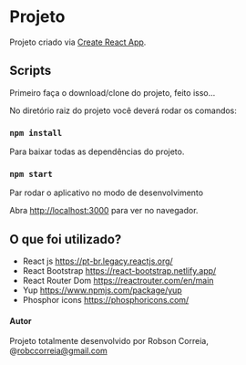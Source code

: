 # Projeto

Projeto criado via [Create React App](https://github.com/facebook/create-react-app).

## Scripts

Primeiro faça o download/clone do projeto, feito isso...

No diretório raiz do projeto você deverá rodar os comandos:

### `npm install`

Para baixar todas as dependências do projeto.

### `npm start`

Par rodar o aplicativo no modo de desenvolvimento

Abra [http://localhost:3000](http://localhost:3000) para ver no navegador.

## O que foi utilizado?

- React js https://pt-br.legacy.reactjs.org/
- React Bootstrap https://react-bootstrap.netlify.app/
- React Router Dom https://reactrouter.com/en/main
- Yup https://www.npmjs.com/package/yup
- Phosphor icons https://phosphoricons.com/

#### Autor

Projeto totalmente desenvolvido por Robson Correia, @robccorreia@gmail.com
